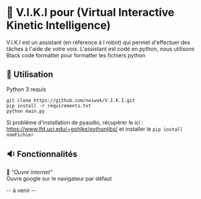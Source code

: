 # :robot: V.I.K.I pour (Virtual Interactive Kinetic Intelligence)
V.I.K.I est un assistant (en référence à I robot) qui permet d'effectuer des tâches à l'aide de votre voix. L'assistant est codé en python, nous utilisons Black code formatter pour formatter les fichiers python

## :scroll: Utilisation
Python 3 requis
```
git clone https://github.com/neiwak/V.I.K.I.git
pip install -r requirements.txt
python main.py
```
Si problème d'installation de pyaudio, récupérer le ici : https://www.lfd.uci.edu/~gohlke/pythonlibs/
et installer le ```pip install nomFichier```

## :sound: Fonctionnalités 

:speech_balloon: *"Ouvre internet"*  
Ouvre google sur le navigateur par défaut

-- à venir --
